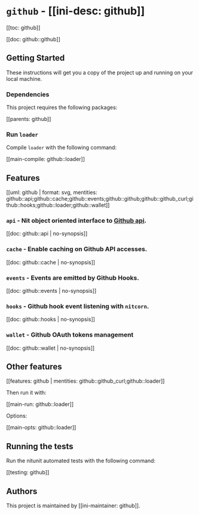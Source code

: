# `github` - [[ini-desc: github]]

[[toc: github]]

[[doc: github::github]]

## Getting Started

These instructions will get you a copy of the project up and running on your local machine.

### Dependencies

This project requires the following packages:

[[parents: github]]

### Run `loader`

Compile `loader` with the following command:

[[main-compile: github::loader]]

## Features

[[uml: github | format: svg, mentities: github::api;github::cache;github::events;github::github;github::github_curl;github::hooks;github::loader;github::wallet]]

### `api` - Nit object oriented interface to [Github api](https://developer.github.com/v3/).

[[doc: github::api | no-synopsis]]

### `cache` - Enable caching on Github API accesses.

[[doc: github::cache | no-synopsis]]

### `events` - Events are emitted by Github Hooks.

[[doc: github::events | no-synopsis]]

### `hooks` - Github hook event listening with `nitcorn`.

[[doc: github::hooks | no-synopsis]]

### `wallet` - Github OAuth tokens management

[[doc: github::wallet | no-synopsis]]

## Other features

[[features: github | mentities: github::github_curl;github::loader]]

Then run it with:

[[main-run: github::loader]]

Options:

[[main-opts: github::loader]]

## Running the tests

Run the nitunit automated tests with the following command:

[[testing: github]]

## Authors

This project is maintained by [[ini-maintainer: github]].
